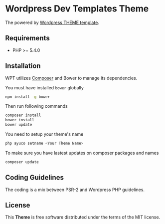 # Wordpress Dev Templates Theme

The powered by [Wordpress THEME template](https://github.com/amostajo/wordpress-theme).

## Requirements

* PHP >= 5.4.0

## Installation

WPT utilizes [Composer](https://getcomposer.org/) and Bower to manage its dependencies.

You must have installed `bower` globally

```bash
npm install -g bower
```

Then run following commands

```bash
composer install
bower install
bower update
```

You need to setup your theme's name

```bash
php ayuco setname <Your Theme Name>
```

To make sure you have lastest updates on composer packages and names

```bash
composer update
```

## Coding Guidelines

The coding is a mix between PSR-2 and Wordpress PHP guidelines.

## License

This **Theme** is free software distributed under the terms of the MIT license.